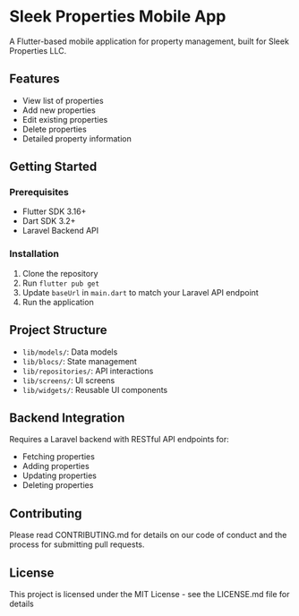 # Sleek Properties Mobile App

A Flutter-based mobile application for property management, built for Sleek Properties LLC.

## Features

- View list of properties
- Add new properties
- Edit existing properties
- Delete properties
- Detailed property information

## Getting Started

### Prerequisites

- Flutter SDK 3.16+
- Dart SDK 3.2+
- Laravel Backend API

### Installation

1. Clone the repository
2. Run `flutter pub get`
3. Update `baseUrl` in `main.dart` to match your Laravel API endpoint
4. Run the application

## Project Structure

- `lib/models/`: Data models
- `lib/blocs/`: State management
- `lib/repositories/`: API interactions
- `lib/screens/`: UI screens
- `lib/widgets/`: Reusable UI components

## Backend Integration

Requires a Laravel backend with RESTful API endpoints for:
- Fetching properties
- Adding properties
- Updating properties
- Deleting properties

## Contributing

Please read CONTRIBUTING.md for details on our code of conduct and the process for submitting pull requests.

## License

This project is licensed under the MIT License - see the LICENSE.md file for details